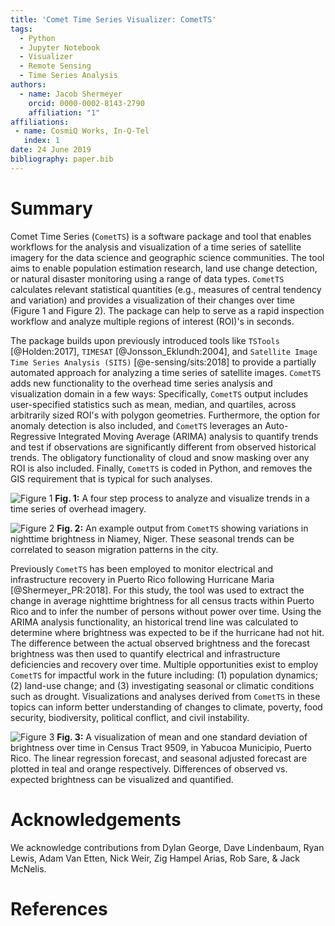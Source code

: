 ```yaml
---
title: 'Comet Time Series Visualizer: CometTS'
tags:
  - Python
  - Jupyter Notebook
  - Visualizer
  - Remote Sensing
  - Time Series Analysis
authors:
  - name: Jacob Shermeyer
    orcid: 0000-0002-8143-2790
    affiliation: "1"
affiliations:
 - name: CosmiQ Works, In-Q-Tel
   index: 1
date: 24 June 2019
bibliography: paper.bib
---
```


# Summary

Comet Time Series (``CometTS``) is a software package and tool that enables workflows for the analysis and visualization of a time series of satellite imagery for the data science and geographic science communities. The tool aims to enable population estimation research, land use change detection, or natural disaster monitoring using a range of data types.  ``CometTS`` calculates relevant statistical quantities (e.g., measures of central tendency and variation) and provides a visualization of their changes over time (Figure 1 and Figure 2). The package can help to serve as a rapid inspection workflow and analyze multiple regions of interest (ROI)'s in seconds.

The package builds upon previously introduced tools like ``TSTools`` [@Holden:2017], ``TIMESAT`` [@Jonsson_Eklundh:2004], and ``Satellite Image Time Series Analysis (SITS)`` [@e-sensing/sits:2018] to provide a partially automated approach for analyzing a time series of satellite images.  ``CometTS`` adds new functionality to the overhead time series analysis and visualization domain in a few ways:  Specifically, ``CometTS`` output includes user-specified statistics such as mean, median, and quartiles, across arbitrarily sized ROI's with polygon geometries. Furthermore, the option for anomaly detection is also included, and ``CometTS`` leverages an Auto-Regressive Integrated Moving Average (ARIMA) analysis to quantify trends and test if observations are significantly different from observed historical trends.  The obligatory functionality of cloud and snow masking over any ROI is also included. Finally, ``CometTS`` is coded in Python, and removes the GIS requirement that is typical for such analyses.

![Figure 1](https://raw.githubusercontent.com/CosmiQ/CometTS/master/ExamplePlots/Workflow.png)
**Fig. 1:** A four step process to analyze and visualize trends in a time series of overhead imagery.

![Figure 2](https://raw.githubusercontent.com/CosmiQ/CometTS/master/ExamplePlots/Niamey.png)
**Fig. 2:** An example output from ``CometTS`` showing variations in nighttime brightness in Niamey, Niger.  These seasonal trends can be correlated to season migration patterns in the city.

Previously ``CometTS`` has been employed to monitor electrical and infrastructure recovery in Puerto Rico following Hurricane Maria [@Shermeyer_PR:2018].  For this study, the tool was used to extract the change in average nighttime brightness for all census tracts within Puerto Rico and to infer the number of persons without power over time. Using the ARIMA analysis functionality, an historical trend line was calculated to determine where brightness was expected to be if the hurricane had not hit. The difference between the actual observed brightness and the forecast brightness was then used to quantify electrical and infrastructure deficiencies and recovery over time. Multiple opportunities exist to employ ``CometTS`` for impactful work in the future including: (1) population dynamics; (2) land-use change; and (3) investigating seasonal or climatic conditions such as drought. Visualizations and analyses derived from ``CometTS`` in these topics can inform better understanding of changes to climate, poverty, food security, biodiversity, political conflict, and civil instability. 

![Figure 3](https://raw.githubusercontent.com/CosmiQ/CometTS/master/ExamplePlots/Puerto_Rico_ARIMA.png)
**Fig. 3:** A visualization of mean and one standard deviation of brightness over time in Census Tract 9509, in Yabucoa Municipio, Puerto Rico. The linear regression forecast, and seasonal adjusted forecast are plotted in teal and orange respectively. Differences of observed vs. expected brightness can be visualized and quantified.

# Acknowledgements

We acknowledge contributions from Dylan George, Dave Lindenbaum, Ryan Lewis, Adam Van Etten, Nick Weir, Zig Hampel Arias, Rob Sare, & Jack McNelis.

# References


